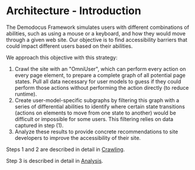 
# Architecture - Introduction

The Demodocus Framework simulates users with different combinations of
abilities, such as using a mouse or a keyboard, and how they would move through
a given web site. Our objective is to find accessibility barriers that could
impact different users based on their abilities.

We approach this objective with this strategy:

1. Crawl the site with an "OmniUser", which can perform every action on every
   page element, to prepare a complete graph of all potential page states. Pull
   all data necessary for user models to guess if they could perform those
   actions without performing the action directly (to reduce runtime).
2. Create user-model-specific subgraphs by filtering this graph with a series
   of differential abilities to identify where certain state transitions
   (actions on elements to move from one state to another) would be difficult or
   impossible for some users. This filtering relies on data captured in step
   (1). 
3. Analyze these results to provide concrete recommendations to site developers
   to improve the accessibility of their site.

Steps 1 and 2 are described in detail in [Crawling](crawling.md).

Step 3 is described in detail in [Analysis](analysis.md).
